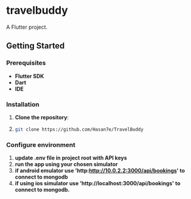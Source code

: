# travelbuddy

A Flutter project.

## Getting Started
### Prerequisites
- **Flutter SDK**
- **Dart**
- **IDE**

### Installation
1. **Clone the repository**:
2.  ```bash
    git clone https://github.com/Hasan7e/TravelBuddy

### Configure environment
1. **update .env file in project root with API keys**
2. **run the app using your chosen simulator**
3. **if android emulator use 'http:http://10.0.2.2:3000/api/bookings' to connect to mongodb**
4. **if using ios simulator use 'http://localhost:3000/api/bookings' to connect to mongodb.**
